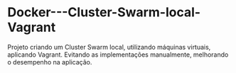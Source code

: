 # Docker---Cluster-Swarm-local-Vagrant
Projeto criando um Cluster Swarm local, utilizando máquinas virtuais, aplicando Vagrant. Evitando as implementações manualmente, melhorando o desempenho na aplicação.
